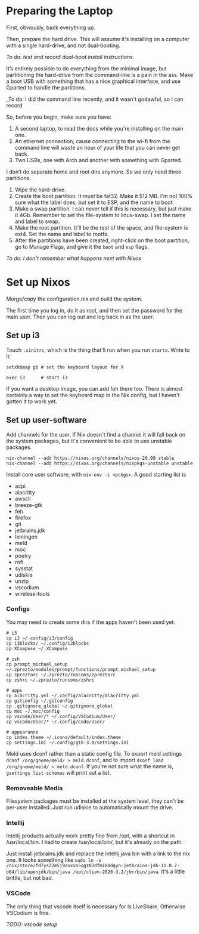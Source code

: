 # Preparing the Laptop
First, obviously, back everything up.

Then, prepare the hard drive. This will assume it's installing on a computer with a single hard-drive, and not dual-booting.

_To do: test and record dual-boot install instructions._

It’s entirely possible to do everything from the minimal image, but partitioning the hard-drive from the command-line is a pain in the ass. Make a boot USB with something that has a nice graphical interface, and use Gparted to handle the partitions.

_To do: I did the command line recently, and it wasn't godawful, so I can record

So, before you begin, make sure you have:
1. A second laptop, to read the docs while you're installing on the main one.
2. An ethernet connection, cause connecting to the wi-fi from the command line will waste an hour of your life that you can never get back.
3. Two USBs, one with Arch and another with something with Gparted.

I don’t do separate home and root dirs anymore. So we only need three partitions.

1. Wipe the hard-drive.
2. Create the boot partition. It _must_ be fat32. Make it 512 MB. I'm not 100% sure what the label does, but set it to ESP, and the name to boot.
3. Make a swap partition. I can never tell if this is necessary, but just make it 4Gb. Remember to set the file-system to linux-swap. I set the name and label to swap.
4. Make the root partition. It'll be the rest of the space, and file-system is ext4. Set the name and label to rootfs.
5. After the partitions have been created, right-click on the boot partition, go to Manage Flags, and give it the `boot` and `esp` flags.

_To do: I don't remember what happens next with Nixos_

# Set up Nixos
Merge/copy the configuration.nix and build the system.

The first time you log in, do it as root, and then set the password for the main user. Then you can log out and log back in as the user.

## Set up i3
Touch `.xinitrc`, which is the thing that'll run when you run `startx`. Write to it:
```
setxkbmap gb # set the keyboard layout for X

exec i3      # start i3
```
If you want a desktop image, you can add feh there too. There is almost certainly a way to set the keyboard map in the Nix config, but I haven't gotten it to work yet.

## Set up user-software
Add channels for the user. If Nix doesn't find a channel it will fall back on the system packages, but it's convenient to be able to use unstable packages.
```
nix-channel --add https://nixos.org/channels/nixos-20.09 stable
nix-channel --add https://nixos.org/channels/nixpkgs-unstable unstable
```

Install core user software, with `nix-env -i <pckgs>`. A good starting list is 
- acpi
- alacritty
- awscli
- breeze-gtk
- feh
- firefox
- git
- jetbrains.jdk
- leiningen
- meld
- moc
- poetry
- rofi
- sysstat
- udiskie
- unzip
- vscodium
- wireless-tools

### Configs
You may need to create some dirs if the apps haven't been used yet.
```
# i3
cp i3 ~/.config/i3/config
cp i3blocks/ ~/.config/i3blocks
cp XCompose ~/.XCompose

# zsh
cp prompt_michael_setup ~/.zprezto/modules/prompt/functions/prompt_michael_setup
cp zpreztorc ~/.zprezto/runcoms/zpreztorc
cp zshrc ~/.zprezto/runcoms/zshrc

# apps
cp alacritty.yml ~/.config/alacritty/alacritty.yml
cp gitconfig ~/.gitconfig
cp .gitignore_global ~/.gitignore_global
cp moc ~/.moc/config
cp vscode/User/* ~/.config/VSCodium/User/
cp vscode/User/* ~/.config/Code/User/

# appearance
cp index.theme ~/.icons/default/index.theme
cp settings.ini ~/.config/gtk-3.0/settings.ini
```

Meld uses dconf rather than a static config file. To export meld settings `dconf /org/gnome/meld/ > meld.dconf`, and to import `dconf load /org/gnome/meld/ < meld.dconf`. If you're not sure what the name is, `gsettings list-schemas` will print out a list.

### Removeable Media
Filesystem packages must be installed at the system level, they can't be per-user installed. Just run udiskie to automatically mount the drive. 

### Intellij
Intellij products actually work pretty fine from /opt, with a shortcut in /usr/local/bin. I had to create /usr/local/bin/, but it's already on the path.

Just install jetbrains.jdk and replace the intellij java bin with a link to the nix one. It looks something like `sudo ln -s /nix/store/fd7ys22m5j9dxxvn5qgz83dfmi88dgyn-jetbrains-jdk-11.0.7-b64/lib/openjdk/bin/java /opt/clion-2020.3.2/jbr/bin/java`. It's a little brittle, but not bad.

### VSCode
The only thing that vscode itself is necessary for is LiveShare. Otherwise VSCodium is fine.

*TODO: vscode setup*
